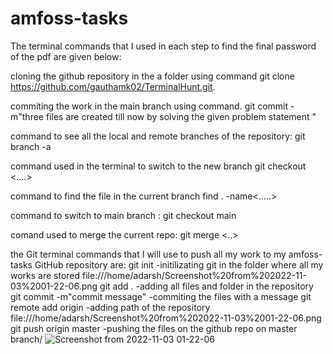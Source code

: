 # amfoss-tasks
The terminal commands that I used in each step to find the final password of the pdf are given below:


cloning the github repository in the a folder using command
git clone https://github.com/gauthamk02/TerminalHunt.git.

commiting the work in the main branch using command.
git commit -m"three files are created till now by solving the given problem statement "

command to see all the local and remote branches of the repository:
git branch -a

command used  in the terminal to switch to the new branch 
git checkout <....>

command to find the file in the current branch 
find . -name<.....>

command to switch to main branch :
git checkout main

comand used to merge the current repo:
git merge <..>

the Git terminal commands that I will use to push all my work to my amfoss-tasks GitHub repository are:
git init  -initilizating git in the folder where all my works are stored file:///home/adarsh/Screenshot%20from%202022-11-03%2001-22-06.png
git add .  -adding all files and folder in the repository
git commit -m"commit message" -commiting the files with a message
git remote add origin -adding path of the repository file:///home/adarsh/Screenshot%20from%202022-11-03%2001-22-06.png
git push origin master -pushing the files on the github repo on master branch/
![Screenshot from 2022-11-03 01-22-06](https://user-images.githubusercontent.com/112074431/199589383-f929ba65-8b0f-424f-b1b8-832308526143.png)

